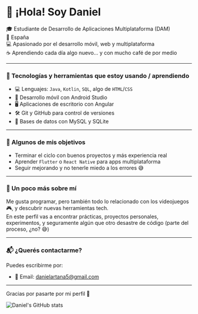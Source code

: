 # 👋 ¡Hola! Soy Daniel

🎓 Estudiante de Desarrollo de Aplicaciones Multiplataforma (DAM)  
📍 España  
💻 Apasionado por el desarrollo móvil, web y multiplataforma  
☕ Aprendiendo cada día algo nuevo... y con mucho café de por medio

---

### 🧰 Tecnologías y herramientas que estoy usando / aprendiendo

- 💻 Lenguajes: `Java`, `Kotlin`, `SQL`, algo de `HTML`/`CSS`
- 📱 Desarrollo móvil con Android Studio
- 🖥️ Aplicaciones de escritorio con Angular
- 🛠️ Git y GitHub para control de versiones
- 🐘 Bases de datos con MySQL y SQLite

---

### 🚀 Algunos de mis objetivos

- Terminar el ciclo con buenos proyectos y más experiencia real
- Aprender `Flutter` o `React Native` para apps multiplataforma
- Seguir mejorando y no tenerle miedo a los errores 😅

---

### 📌 Un poco más sobre mí

Me gusta programar, pero también todo lo relacionado con los videojuegos 🎮, y descubrir nuevas herramientas tech.  
En este perfil vas a encontrar prácticas, proyectos personales, experimentos, y seguramente algún que otro desastre de código (parte del proceso, ¿no? 😅)

---

### 📬 ¿Querés contactarme?

Puedes escribirme por:

- 📧 Email: danielartana5@gmail.com
<!-- - 📱 LinkedIn: [linkedin.com/in/tuusuario](https://linkedin.com/in/tuusuario) -->

---

Gracias por pasarte por mi perfil 🙌

![Daniel's GitHub stats](https://github-readme-stats.vercel.app/api?username=DanielG&show_icons=true&theme=radical)

